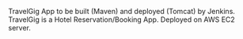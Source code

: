 TravelGig App to be built (Maven) and deployed (Tomcat) by Jenkins.
TravelGig is a Hotel Reservation/Booking App.
Deployed on AWS EC2 server.
